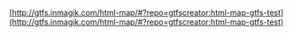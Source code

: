 [http://gtfs.inmagik.com/html-map/#?repo=gtfscreator:html-map-gtfs-test](http://gtfs.inmagik.com/html-map/#?repo=gtfscreator:html-map-gtfs-test)